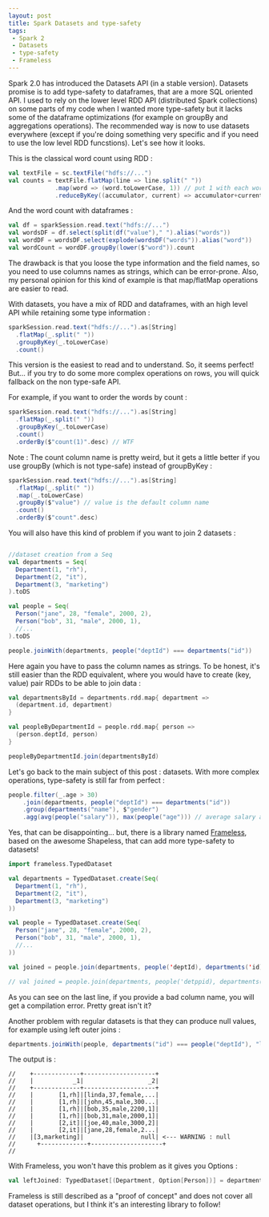 ```yaml
---
layout: post
title: Spark Datasets and type-safety
tags:
 - Spark 2
 - Datasets
 - type-safety
 - Frameless
---
```


Spark 2.0 has introduced the Datasets API (in a stable version). Datasets promise is to add type-safety to dataframes, that are a more SQL oriented API. I used to rely on the lower level RDD API (distributed Spark collections) on some parts of my code when I wanted more type-safety but it lacks some of the dataframe optimizations (for example on groupBy and aggregations operations). The recommended way is now to use datasets everywhere (except if you're doing something very specific and if you need to use the low level RDD funcstions). Let's see how it looks.

This is the classical word count using RDD :

```scala
val textFile = sc.textFile("hdfs://...")
val counts = textFile.flatMap(line => line.split(" "))
             .map(word => (word.toLowerCase, 1)) // put 1 with each word instance
             .reduceByKey((accumulator, current) => accumulator+current) // add all words, grouped by value (by key)
```

And the word count with dataframes :

```scala
val df = sparkSession.read.text("hdfs://...")
val wordsDF = df.select(split(df("value")," ").alias("words"))
val wordDF = wordsDF.select(explode(wordsDF("words")).alias("word"))
val wordCount = wordDF.groupBy(lower($"word")).count
```

The drawback is that you loose the type information and the field names, so you need to use columns names as strings, which can be error-prone.
Also, my personal opinion for this kind of example is that map/flatMap operations are easier to read.

With datasets, you have a mix of RDD and dataframes, with an high level API while retaining some type information :

```scala
sparkSession.read.text("hdfs://...").as[String]
  .flatMap(_.split(" "))
  .groupByKey(_.toLowerCase)
  .count()
```

This version is the easiest to read and to understand.
So, it seems perfect! But... if you try to do some more complex operations on rows, you will quick fallback on the non type-safe API.

For example, if you want to order the words by count :

```scala
sparkSession.read.text("hdfs://...").as[String]
  .flatMap(_.split(" "))
  .groupByKey(_.toLowerCase)
  .count()
  .orderBy($"count(1)".desc) // WTF
```

Note : The count column name is pretty weird, but it gets a little better if you use groupBy (which is not type-safe) instead of groupByKey :

```scala
sparkSession.read.text("hdfs://...").as[String]
  .flatMap(_.split(" "))
  .map(_.toLowerCase)
  .groupBy($"value") // value is the default column name
  .count()
  .orderBy($"count".desc)
```

You will also have this kind of problem if you want to join 2 datasets :

```scala

//dataset creation from a Seq
val departments = Seq(
  Department(1, "rh"),
  Department(2, "it"),
  Department(3, "marketing")
).toDS

val people = Seq(
  Person("jane", 28, "female", 2000, 2),
  Person("bob", 31, "male", 2000, 1),
  //...
).toDS

people.joinWith(departments, people("deptId") === departments("id"))
```

Here again you have to pass the column names as strings.
To be honest, it's still easier than the RDD equivalent, where you would have to create (key, value) pair RDDs to be able to join data :

```scala
val departmentsById = departments.rdd.map{ department =>
  (department.id, department)
}

val peopleByDepartmentId = people.rdd.map{ person =>
  (person.deptId, person)
}

peopleByDepartmentId.join(departmentsById)
```

Let's go back to the main subject of this post : datasets.
With more complex operations, type-safety is still far from perfect :

```scala
people.filter(_.age > 30)
    .join(departments, people("deptId") === departments("id"))
    .group(departments("name"), $"gender")
    .agg(avg(people("salary")), max(people("age"))) // average salary and max age
```

Yes, that can be disappointing... but, there is a library named [Frameless](https://github.com/adelbertc/frameless), based on the awesome Shapeless, that can add more type-safety to datasets!


```scala
import frameless.TypedDataset

val departments = TypedDataset.create(Seq(
  Department(1, "rh"),
  Department(2, "it"),
  Department(3, "marketing")
))

val people = TypedDataset.create(Seq(
  Person("jane", 28, "female", 2000, 2),
  Person("bob", 31, "male", 2000, 1),
  //...
))

val joined = people.join(departments, people('deptId), departments('id))

// val joined = people.join(departments, people('detppid), departments('id)) <-- Won't compile as 'detppid symbol is wrong
```

As you can see on the last line, if you provide a bad column name, you will get a compilation error. Pretty great isn't it?

Another problem with regular datasets is that they can produce null values, for example using left outer joins :

```scala
departments.joinWith(people, departments("id") === people("deptId"), "left_outer").show
```

The output is :

```
//    +-------------+--------------------+
//    |           _1|                  _2|
//    +-------------+--------------------+
//    |       [1,rh]|[linda,37,female,...|
//    |       [1,rh]|[john,45,male,300...|
//    |       [1,rh]|[bob,35,male,2200,1]|
//    |       [1,rh]|[bob,31,male,2000,1]|
//    |       [2,it]|[joe,40,male,3000,2]|
//    |       [2,it]|[jane,28,female,2...|
//    |[3,marketing]|                null| <--- WARNING : null
//      +-------------+--------------------+
//
```

With Frameless, you won't have this problem as it gives you Options :

```scala
val leftJoined: TypedDataset[(Department, Option[Person])] = departments.joinLeft(people, departments('id), people('deptId))
```

Frameless is still described as a "proof of concept" and does not cover all dataset operations, but I think it's an interesting library to follow!
